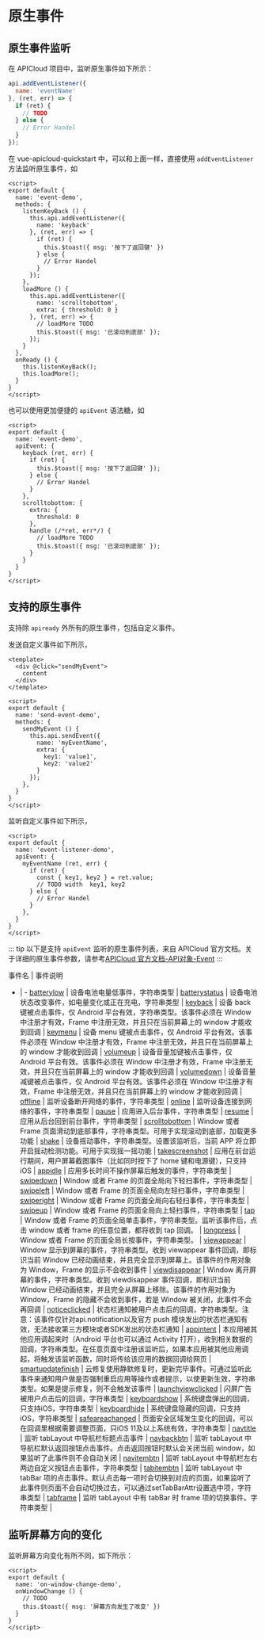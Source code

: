 # 原生事件

## 原生事件监听

在 APICloud 项目中，监听原生事件如下所示：

``` js
api.addEventListener({
  name: 'eventName'
}, (ret, err) => {
  if (ret) {
    // TODO
  } else {
    // Error Handel
  }
});
```
在 vue-apicloud-quickstart 中，可以和上面一样，直接使用 `addEventListener` 方法监听原生事件，如

``` vue
<script>
export default {
  name: 'event-demo',
  methods: {
    listenKeyBack () {
      this.api.addEventListener({
        name: 'keyback'
      }, (ret, err) => {
        if (ret) {
          this.$toast({ msg: '按下了返回键' })
        } else {
          // Error Handel
        }
      });
    },
    loadMore () {
      this.api.addEventListener({
        name: 'scrolltobottom',
        extra: { threshold: 0 }
      }, (ret, err) => {
        // loadMore TODO
        this.$toast({ msg: '已滚动到底部' });
      });
    }
  },
  onReady () {
    this.listenKeyBack();
    this.loadMore();
  }
}
</script>
```

也可以使用更加便捷的 `apiEvent` 语法糖，如

``` vue
<script>
export default {
  name: 'event-demo',
  apiEvent: {
    keyback (ret, err) {
      if (ret) {
        this.$toast({ msg: '按下了返回键' });
      } else {
        // Error Handel
      }
    },
    scrolltobottom: {
      extra: {
        threshold: 0
      },
      handle (/*ret, err*/) {
        // loadMore TODO
        this.$toast({ msg: '已滚动到底部' });
      }
    }
  }
}
</script>
```

## 支持的原生事件

支持除 `apiready` 外所有的原生事件，包括自定义事件。

发送自定义事件如下所示，

``` vue
<template>
  <div @click="sendMyEvent">
    content
  </div>
</template>

<script>
export default {
  name: 'send-event-demo',
  methods: {
    sendMyEvent () {
      this.api.sendEvent({
        name: 'myEventName',
        extra: {
          key1: 'value1',
          key2: 'value2'
        }
      });
    },
  }
}
</script>
```

监听自定义事件如下所示，

``` vue
<script>
export default {
  name: 'event-listener-demo',
  apiEvent: {
    myEventName (ret, err) {
      if (ret) {
        const { key1, key2 } = ret.value;
        // TODO width  key1, key2 
      } else {
        // Error Handel
      }
    },
  }
}
</script>
```

::: tip
以下是支持 `apiEvent` 监听的原生事件列表，来自 APICloud 官方文档。关于详细的原生事件参数，请参考[APICloud 官方文档-API对象-Event](https://docs.apicloud.com/Client-API/api#c0)
::: 

事件名 | 事件说明
- | -
[batterylow](https://docs.apicloud.com/Client-API/api#c1) | 设备电池电量低事件，字符串类型 |
[batterystatus](https://docs.apicloud.com/Client-API/api#c2) | 设备电池状态改变事件，如电量变化或正在充电，字符串类型 |
[keyback](https://docs.apicloud.com/Client-API/api#c3) | 设备 back 键被点击事件，仅 Android 平台有效，字符串类型。该事件必须在 Window 中注册才有效，Frame 中注册无效，并且只在当前屏幕上的 window 才能收到回调 |
[keymenu](https://docs.apicloud.com/Client-API/api#c4) | 设备 menu 键被点击事件，仅 Android 平台有效。该事件必须在 Window 中注册才有效，Frame 中注册无效，并且只在当前屏幕上的 window 才能收到回调 |
[volumeup](https://docs.apicloud.com/Client-API/api#c21) | 设备音量加键被点击事件，仅 Android 平台有效。该事件必须在 Window 中注册才有效，Frame 中注册无效，并且只在当前屏幕上的 window 才能收到回调 |
[volumedown](https://docs.apicloud.com/Client-API/api#c22) | 设备音量减键被点击事件，仅 Android 平台有效。该事件必须在 Window 中注册才有效，Frame 中注册无效，并且只在当前屏幕上的 window 才能收到回调 |
[offline](https://docs.apicloud.com/Client-API/api#c5) | 监听设备断开网络的事件，字符串类型 |
[online](https://docs.apicloud.com/Client-API/api#c6) | 监听设备连接到网络的事件，字符串类型 |
[pause](https://docs.apicloud.com/Client-API/api#c7) | 应用进入后台事件，字符串类型 |
[resume](https://docs.apicloud.com/Client-API/api#c8) | 应用从后台回到前台事件，字符串类型 |
[scrolltobottom](https://docs.apicloud.com/Client-API/api#c9) | Window 或者 Frame 页面滑动到底部事件，字符串类型。可用于实现滚动到底部，加载更多功能 |
[shake](https://docs.apicloud.com/Client-API/api#c10) | 设备摇动事件，字符串类型。设置该监听后，当前 APP 将立即开启摇动检测功能。可用于实现摇一摇功能 |
[takescreenshot](https://docs.apicloud.com/Client-API/api#c24) | 应用在前台运行期间，用户屏幕截图事件（比如同时按下了 home 键和电源键），只支持 iOS |
[appidle](https://docs.apicloud.com/Client-API/api#appidle) | 应用多长时间不操作屏幕后触发的事件，字符串类型 |
[swipedown](https://docs.apicloud.com/Client-API/api#c11) | Window 或者 Frame 的页面全局向下轻扫事件，字符串类型 |
[swipeleft](https://docs.apicloud.com/Client-API/api#c12) | Window 或者 Frame 的页面全局向左轻扫事件，字符串类型 |
[swiperight](https://docs.apicloud.com/Client-API/api#c13) | Window 或者 Frame 的页面全局向右轻扫事件，字符串类型 |
[swipeup](https://docs.apicloud.com/Client-API/api#c14) | Window 或者 Frame 的页面全局向上轻扫事件，字符串类型 |
[tap](https://docs.apicloud.com/Client-API/api#c15) | Window 或者 Frame 的页面全局单击事件，字符串类型。监听该事件后，点击 window 或者 frame 的任意位置，都将收到 tap 回调。 |
[longpress](https://docs.apicloud.com/Client-API/api#c23) | Window 或者 Frame 的页面全局长按事件，字符串类型。 |
[viewappear](https://docs.apicloud.com/Client-API/api#c16) | Window 显示到屏幕的事件，字符串类型。收到 viewappear 事件回调，即标识当前 Window 已经动画结束，并且完全显示到屏幕上。该事件的作用对象为 Window，Frame 的显示不会收到事件 |
[viewdisappear](https://docs.apicloud.com/Client-API/api#c17) | Window 离开屏幕的事件，字符串类型。收到 viewdisappear 事件回调，即标识当前 Window 已经动画结束，并且完全从屏幕上移除。该事件的作用对象为 Window，Frame 的隐藏不会收到事件，若是 Window 被关闭，此事件不会再回调 |
[noticeclicked](https://docs.apicloud.com/Client-API/api#c18) | 状态栏通知被用户点击后的回调，字符串类型。注意：该事件仅针对api.notification以及官方 push 模块发出的状态栏通知有效，无法接收第三方模块或者SDK发出的状态栏通知 |
[appintent](https://docs.apicloud.com/Client-API/api#c19) | 本应用被其他应用调起来时（Android 平台也可以通过 Activity 打开），收到相关数据的回调，字符串类型。在任意页面中注册该监听后，如果本应用被其他应用调起，将触发该监听函数，同时将传给该应用的数据回调给网页 |
[smartupdatefinish](https://docs.apicloud.com/Client-API/api#c20) | 云修复使用静默修复时，更新完毕事件。可通过监听此事件来通知用户做是否强制重启应用等操作或者提示，以使更新生效，字符串类型。如果是提示修复，则不会触发该事件 |
[launchviewclicked](https://docs.apicloud.com/Client-API/api#c25) | 闪屏广告被用户点击后的回调，字符串类型 |
[keyboardshow](https://docs.apicloud.com/Client-API/api#keyboardshow) | 系统键盘弹出的回调，只支持iOS，字符串类型 |
[keyboardhide](https://docs.apicloud.com/Client-API/api#keyboardhide) | 系统键盘隐藏的回调，只支持iOS，字符串类型 |
[safeareachanged](https://docs.apicloud.com/Client-API/api#safeareachanged) | 页面安全区域发生变化的回调，可以在回调里根据需要调整页面，只iOS 11及以上系统有效，字符串类型 |
[navtitle](https://docs.apicloud.com/Client-API/api#navtitle) | 监听 tabLayout 中导航栏标题点击事件 |
[navbackbtn](https://docs.apicloud.com/Client-API/api#navbackbtn) | 监听 tabLayout 中导航栏默认返回按钮点击事件。点击返回按钮时默认会关闭当前 window，如果监听了此事件则不会自动关闭 |
[navitembtn](https://docs.apicloud.com/Client-API/api#navitembtn) | 监听 tabLayout 中导航栏左右两边自定义按钮点击事件，字符串类型 |
[tabitembtn](https://docs.apicloud.com/Client-API/api#tabitembtn) | 监听 tabLayout 中 tabBar 项的点击事件。默认点击每一项时会切换到对应的页面，如果监听了此事件则页面不会自动切换过去，可以通过setTabBarAttr设置选中项，字符串类型 |
[tabframe](https://docs.apicloud.com/Client-API/api#tabframe) | 监听 tabLayout 中有 tabBar 时 frame 项的切换事件。字符串类型 |


## 监听屏幕方向的变化

监听屏幕方向变化有所不同，如下所示：

``` vue
<script>
export default {
  name: 'on-window-change-demo',
  onWindowChange () {
    // TODO
    this.$toast({ msg: '屏幕方向发生了改变' })
  }
}
</script>
```

